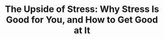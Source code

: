 ---
title: "The Upside of Stress: Why Stress Is Good for You, and How to Get Good at It "
showDate: false
draft: false
tags: ["classic","poem"]
link: "https://www.amazon.ca/Upside-Stress-Why-Good-You/dp/1101982934/ref=sr_1_1?s=books&ie=UTF8&qid=1535144551&sr=1-1&keywords=the+upside+of+stress"
read: ""
target: "_blank"
---